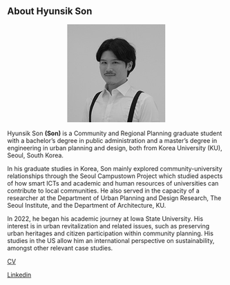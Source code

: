## About Hyunsik Son

<p align="center"><img src="Son_1.jpg"></p>

Hyunsik Son **(Son)** is a Community and Regional Planning graduate student with a bachelor’s degree in public administration and a master’s degree in engineering in urban planning and design, both from Korea University (KU), Seoul, South Korea.

 In his graduate studies in Korea, Son mainly explored community-university relationships through the Seoul Campustown Project which studied aspects of how smart ICTs and academic and human resources of universities can contribute to local communities. He also served in the capacity of a researcher at the Department of Urban Planning and Design Research, The Seoul Institute, and the Department of Architecture, KU.

 In 2022, he began his academic journey at Iowa State University. His interest is in urban revitalization and related issues, such as preserving urban heritages and citizen participation within community planning. His studies in the US allow him an international perspective on sustainability, amongst other relevant case studies.


[CV](CV_HyunsikSon_230207.pdf)


[Linkedin](https://www.linkedin.com/in/hyunsikson/)
